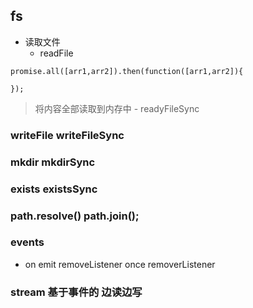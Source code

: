 ## fs
- 读取文件
    - readFile
```
promise.all([arr1,arr2]).then(function([arr1,arr2]){

});
```
> 将内容全部读取到内存中
    - readyFileSync

### writeFile  writeFileSync
### mkdir   mkdirSync
### exists  existsSync
### path.resolve()  path.join();

### events
- on emit removeListener once removerListener

### stream  基于事件的  边读边写